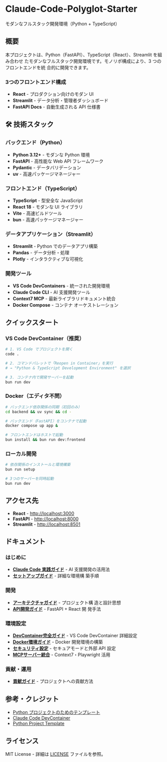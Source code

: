 # Claude-Code-Polyglot-Starter

モダンなフルスタック開発環境（Python + TypeScript）

## 概要

本プロジェクトは、Python（FastAPI）、TypeScript（React）、Streamlit を組み合わせ
たモダンなフルスタック開発環境です。モノリポ構成により、3 つのフロントエンドを統
合的に開発できます。

### 3つのフロントエンド構成

- **React** - プロダクション向けのモダン UI
- **Streamlit** - データ分析・管理者ダッシュボード
- **FastAPI Docs** - 自動生成される API 仕様書

## 🛠️ 技術スタック

### バックエンド（Python）

- **Python 3.12+** - モダンな Python 環境
- **FastAPI** - 高性能な Web API フレームワーク
- **Pydantic** - データバリデーション
- **uv** - 高速パッケージマネージャー

### フロントエンド（TypeScript）

- **TypeScript** - 型安全な JavaScript
- **React 18** - モダンな UI ライブラリ
- **Vite** - 高速ビルドツール
- **bun** - 高速パッケージマネージャー

### データアプリケーション（Streamlit）

- **Streamlit** - Python でのデータアプリ構築
- **Pandas** - データ分析・処理
- **Plotly** - インタラクティブな可視化

### 開発ツール

- **VS Code DevContainers** - 統一された開発環境
- **Claude Code CLI** - AI 支援開発ツール
- **Context7 MCP** - 最新ライブラリドキュメント統合
- **Docker Compose** - コンテナ オーケストレーション

## クイックスタート

### VS Code DevContainer（推奨）

```bash
# 1. VS Code でプロジェクトを開く
code .

# 2. コマンドパレットで「Reopen in Container」を実行
# → "Python & TypeScript Development Environment" を選択

# 3. コンテナ内で開発サーバーを起動
bun run dev
```

### Docker（エディタ不問）

```bash
# バックエンド依存関係の同期（初回のみ）
cd backend && uv sync && cd -

# バックエンド（FastAPI）をコンテナで起動
docker compose up app &

# フロントエンドはホストで起動
bun install && bun run dev:frontend
```

### ローカル開発

```bash
# 依存関係のインストールと環境構築
bun run setup

# 3つのサーバーを同時起動
bun run dev
```

## アクセス先

- **React** - <http://localhost:3000>
- **FastAPI** - <http://localhost:8000>
- **Streamlit** - <http://localhost:8501>

## ドキュメント

### はじめに

- **[Claude Code 実践ガイド](TUTORIAL.md)** - AI 支援開発の活用法
- **[セットアップガイド](docs/getting-started/installation.md)** - 詳細な環境構
  築手順

### 開発

- **[アーキテクチャガイド](docs/development/architecture.md)** - プロジェクト構
  造と設計思想
- **[API開発ガイド](docs/development/api-development.md)** - FastAPI + React 開
  発手法

### 環境設定

- **[DevContainer完全ガイド](docs/environment/devcontainer.md)** - VS Code
  DevContainer 詳細設定
- **[Docker環境ガイド](docs/environment/docker.md)** - Docker 開発環境の構築
- **[セキュリティ設定](docs/environment/security.md)** - セキュアモードと外部
  API 設定
- **[MCPサーバー統合](docs/environment/mcp-servers.md)** - Context7・Playwright
  活用

### 貢献・運用

- **[貢献ガイド](docs/guides/contributing.md)** - プロジェクトへの貢献方法

## 参考・クレジット

- [Python プロジェクトのためのテンプレート](https://zenn.dev/mjun0812/articles/0ae2325d40ed20)
- [Claude Code DevContainer](https://docs.anthropic.com/en/docs/claude-code/devcontainer)
- [Python Project Template](https://github.com/mjun0812/python-project-template)

## ライセンス

MIT License - 詳細は [LICENSE](LICENSE) ファイルを参照。
